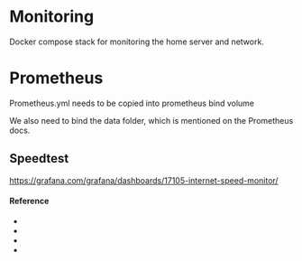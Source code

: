 # Monitoring

Docker compose stack for monitoring the home server and network.


# Prometheus

Prometheus.yml needs to be copied into prometheus bind volume

We also need to bind the data folder, which is mentioned on the Prometheus docs.

## Speedtest

https://grafana.com/grafana/dashboards/17105-internet-speed-monitor/

#### Reference

* [](https://dev.to/chinhh/server-monitoring-with-prometheus-and-grafana-266o)
* [](https://ducko.uk/installing-grafana-prometheus-via-docker-to-monitor-raspberry-pi-metrics/)
* [](https://github.com/Einsteinish/Docker-Compose-Prometheus-and-Grafana)
* [](https://bogotobogo.com/DevOps/Docker/Docker_Prometheus_Grafana.php)